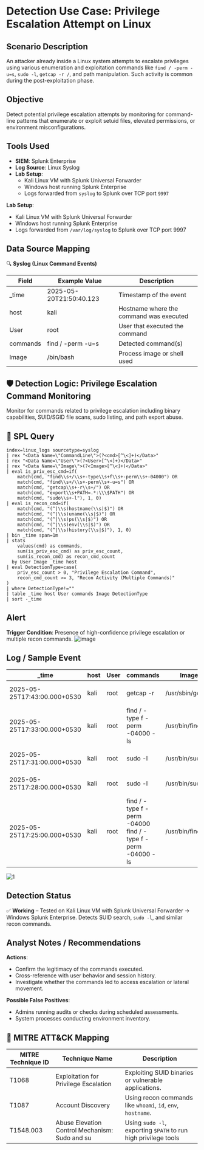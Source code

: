 # Detection Use Case: Privilege Escalation Attempt on Linux

## Scenario Description
An attacker already inside a Linux system attempts to escalate privileges using various enumeration and exploitation commands like `find / -perm -u=s`, `sudo -l`, `getcap -r /`, and path manipulation. Such activity is common during the post-exploitation phase.

## Objective
Detect potential privilege escalation attempts by monitoring for command-line patterns that enumerate or exploit setuid files, elevated permissions, or environment misconfigurations.

##  Tools Used
- **SIEM**: Splunk Enterprise
- **Log Source**: Linux Syslog 
- **Lab Setup**:
  - Kali Linux VM with Splunk Universal Forwarder
  - Windows host running Splunk Enterprise
  - Logs forwarded from `syslog` to Splunk over TCP port `9997`

**Lab Setup**:
- Kali Linux VM with Splunk Universal Forwarder  
- Windows host running Splunk Enterprise  
- Logs forwarded from `/var/log/syslog` to Splunk over TCP port 9997

## Data Source Mapping
🔍 **Syslog (Linux Command Events)**

| Field     | Example Value             | Description                               |
|-----------|---------------------------|-------------------------------------------|
| _time     | 2025-05-20T21:50:40.123   | Timestamp of the event                    |
| host      | kali                      | Hostname where the command was executed   |
| User      | root                      | User that executed the command            |
| commands  | find / -perm -u=s         | Detected command(s)                       |
| Image     | /bin/bash                 | Process image or shell used               |

## 🛡️ Detection Logic: Privilege Escalation Command Monitoring
Monitor for commands related to privilege escalation including binary capabilities, SUID/SGID file scans, sudo listing, and path export abuse.

## 🔎 SPL Query
```spl
index=linux_logs sourcetype=syslog
| rex "<Data Name=\"CommandLine\">(?<cmd>[^\<]+)</Data>"
| rex "<Data Name=\"User\">(?<User>[^\<]+)</Data>"
| rex "<Data Name=\"Image\">(?<Image>[^\<]+)</Data>"
| eval is_priv_esc_cmd=if(
    match(cmd, "find\\s+/\\s+-type\\s+f\\s+-perm\\s+-04000") OR
    match(cmd, "find\\s+/\\s+-perm\\s+-u=s") OR
    match(cmd, "getcap\\s+-r\\s+/") OR
    match(cmd, "export\\s+PATH=.*:\\\$PATH") OR
    match(cmd, "sudo\\s+-l"), 1, 0)
| eval is_recon_cmd=if(
    match(cmd, "(^|\\s)hostname(\\s|$)") OR
    match(cmd, "(^|\\s)uname(\\s|$)") OR
    match(cmd, "(^|\\s)ps(\\s|$)") OR
    match(cmd, "(^|\\s)env(\\s|$)") OR
    match(cmd, "(^|\\s)history(\\s|$)"), 1, 0)
| bin _time span=1m
| stats 
    values(cmd) as commands,
    sum(is_priv_esc_cmd) as priv_esc_count,
    sum(is_recon_cmd) as recon_cmd_count
  by User Image _time host
| eval DetectionType=case(
    priv_esc_count > 0, "Privilege Escalation Command",
    recon_cmd_count >= 3, "Recon Activity (Multiple Commands)"
)
| where DetectionType!=""
| table _time host User commands Image DetectionType
| sort -_time
```

## Alert
**Trigger Condition**: Presence of high-confidence privilege escalation or multiple recon commands.
![image](https://github.com/user-attachments/assets/06392bae-7eac-4625-81b6-bd97cfbe10fc)


## Log / Sample Event

| _time                      | host | User | commands                                                 | Image             | DetectionType                  |
|---------------------------|------|------|----------------------------------------------------------|-------------------|---------------------------------|
| 2025-05-25T17:43:00.000+0530 | kali | root | getcap -r                                                | /usr/sbin/getcap  | Privilege Escalation Command   |
| 2025-05-25T17:33:00.000+0530 | kali | root | find / -type f -perm -04000 -ls                          | /usr/bin/find     | Privilege Escalation Command   |
| 2025-05-25T17:31:00.000+0530 | kali | root | sudo -l                                                  | /usr/bin/sudo     | Privilege Escalation Command   |
| 2025-05-25T17:28:00.000+0530 | kali | root | sudo -l                                                  | /usr/bin/sudo     | Privilege Escalation Command   |
| 2025-05-25T17:25:00.000+0530 | kali | root | find / -type f -perm -04000 find / -type f -perm -04000 -ls | /usr/bin/find     | Privilege Escalation Command   |


![1](https://github.com/user-attachments/assets/39ac3671-99c7-4e26-978e-7326c0e6353c)


## Detection Status
✅ **Working** – Tested on Kali Linux VM with Splunk Universal Forwarder → Windows Splunk Enterprise. Detects SUID search, `sudo -l`, and similar recon commands.

## Analyst Notes / Recommendations

**Actions**:
- Confirm the legitimacy of the commands executed.
- Cross-reference with user behavior and session history.
- Investigate whether the commands led to access escalation or lateral movement.

**Possible False Positives**:
- Admins running audits or checks during scheduled assessments.
- System processes conducting environment inventory.

## 🔗 MITRE ATT&CK Mapping

| MITRE Technique ID | Technique Name                                  | Description                                                    |
|--------------------|--------------------------------------------------|----------------------------------------------------------------|
| T1068              | Exploitation for Privilege Escalation            | Exploiting SUID binaries or vulnerable applications.           |
| T1087              | Account Discovery                                | Using recon commands like `whoami`, `id`, `env`, `hostname`.   |
| T1548.003          | Abuse Elevation Control Mechanism: Sudo and su   | Using `sudo -l`, exporting `$PATH` to run high privilege tools |
